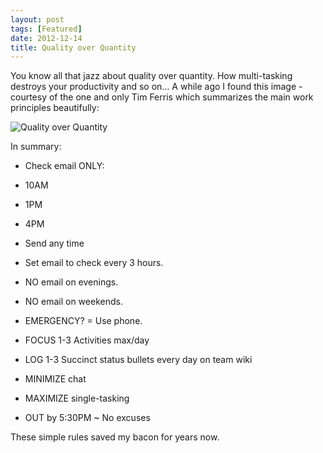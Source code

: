 ```yaml
---
layout: post
tags: [Featured]
date: 2012-12-14
title: Quality over Quantity
---
```

You know all that jazz about quality over quantity. How multi-tasking destroys your productivity and so on… A while ago I found this image - courtesy of the one and only Tim Ferris which summarizes the main work principles beautifully:

![Quality over Quantity](https://d2q0qd5iz04n9u.cloudfront.net/_ssl/proxy.php/http/f.cl.ly/items/360w3I20002F0w35280i/2455345820_f31ac697a8_o.jpeg)

In summary:

* Check email ONLY:
* 10AM
* 1PM
* 4PM

* Send any time
* Set email to check every 3 hours.
* NO email on evenings.
* NO email on weekends.
* EMERGENCY? = Use phone.

* FOCUS 1-3 Activities max/day
* LOG 1-3 Succinct status bullets every day on team wiki

* MINIMIZE chat
* MAXIMIZE single-tasking

* OUT by 5:30PM ~ No excuses

These simple rules saved my bacon for years now.